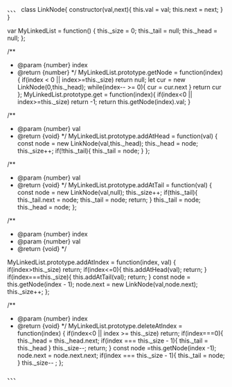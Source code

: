 、、、
class LinkNode{
    constructor(val,next){
        this.val = val;
        this.next = next;
    }
}

var MyLinkedList = function() {
    this._size = 0;
    this._tail = null;
    this._head = null;
};

/** 
 * @param {number} index
 * @return {number}
 */
MyLinkedList.prototype.getNode = function(index) {
    if(index < 0 || index>=this._size) return null;
    let cur = new LinkNode(0,this._head);
    while(index-- >= 0){
        cur = cur.next
    }
    return cur
};
MyLinkedList.prototype.get = function(index){
    if(index<0 || index>=this._size) return -1;
    return this.getNode(index).val;
}

/** 
 * @param {number} val
 * @return {void}
 */
MyLinkedList.prototype.addAtHead = function(val) {
    const node = new LinkNode(val,this._head);
    this._head = node;
    this._size++;
    if(!this._tail){
        this._tail = node;
    }
};

/** 
 * @param {number} val
 * @return {void}
 */
MyLinkedList.prototype.addAtTail = function(val) {
    const node = new LinkNode(val,null);
    this._size++;
    if(this._tail){
        this._tail.next = node;
        this._tail = node;
        return;
    }
    this._tail = node;
    this._head = node;
};

/** 
 * @param {number} index 
 * @param {number} val
 * @return {void}
 */

MyLinkedList.prototype.addAtIndex = function(index, val) {
    if(index>this._size) return;
    if(index<=0){
        this.addAtHead(val);
        return;
    }
    if(index===this._size){
        this.addAtTail(val);
        return;
    }
    const node = this.getNode(index - 1);
    node.next = new LinkNode(val,node.next);
    this._size++;
};

/** 
 * @param {number} index
 * @return {void}
 */
MyLinkedList.prototype.deleteAtIndex = function(index) {
    if(index<0 || index >= this._size) return;
    if(index===0){
        this._head = this._head.next;
        if(index === this._size - 1){
            this._tail = this._head
        }
        this._size--;
        return;
    }
    const node =this.getNode(index -1);
    node.next = node.next.next;
    if(index === this._size - 1){
        this._tail = node;
    }
    this._size-- ;
};

、、、